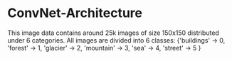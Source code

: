 # ConvNet-Architecture
This image data contains around 25k images of size 150x150 distributed under 6 categories. All images are divided into 6 classes: {'buildings' -> 0, 'forest' -> 1, 'glacier' -> 2, 'mountain' -> 3, 'sea' -> 4, 'street' -> 5 } 
